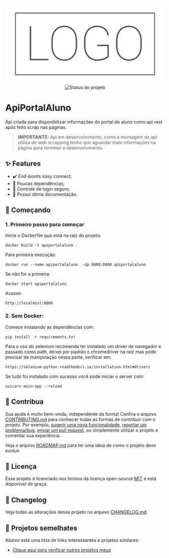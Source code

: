 <p align="center">
    <img width="800" src=".github/logo.png" title="Logo do projeto"><br />
    <img src="https://img.shields.io/maintenance/yes/2022?style=for-the-badge" title="Status do projeto">
</p>

# ApiPortalAluno

Api criada para disponibilizar informações do portal do aluno como api rest após feito scrap nas páginas. 
> **IMPORTANTE:** Api em desenvolvimento, como a montagem da api utiliza de web scrapping tenho que aguardar mais informações na página para terminar o desenvolvimento.

## ✨ Features

* ✔️ End-points easy connect;
* 🥢 Poucas dependências;
* 🎨 Controle de login seguro;
* 🖖 Possui ótima documentação.

## 🚀 Começando

### 1. Primeiro passo para começar
Inicie o Dockerfile que está na raiz do projeto.
```shell
docker build -t apiportalaluno .
```
Para primeira execução:
```shell
docker run --name apiportalaluno  -dp 8000:8000 apiportalaluno
```
Se não for a primeira:
```shell
docker start apiportalaluno
```


Acesse:
```http request
http://localhost:8000
```

### 2. Sem Docker:

Comece instalando as dependências com:

```shell
pip install -r requirements.txt
```

Para o uso do selenium recomenda ter instalado um driver de navegador e passado como path, deixei por padrão o 
chromedriver na raiz mas pode precisar de manipulação nessa parte, verificar em:

```shell
https://selenium-python.readthedocs.io/installation.html#drivers
```

Se tudo foi instalado com sucesso você pode iniciar o server com:

```shell
uvicorn main:app --reload
```

## 🤝 Contribua

Sua ajuda é muito bem-vinda, independente da forma! Confira o arquivo [CONTRIBUTING.md](CONTRIBUTING.md) para conhecer todas as formas de contribuir com o projeto. Por exemplo, [sugerir uma nova funcionalidade](https://github.com/ccuffs/template/issues/new?assignees=&labels=&template=feature_request.md&title=), [reportar um problema/bug](https://github.com/ccuffs/template/issues/new?assignees=&labels=bug&template=bug_report.md&title=), [enviar um pull request](https://github.com/ccuffs/hacktoberfest/blob/master/docs/tutorial-pull-request.md), ou simplemente utilizar o projeto e comentar sua experiência.

Veja o arquivo [ROADMAP.md](ROADMAP.md) para ter uma ideia de como o projeto deve evoluir.


## 🎫 Licença

Esse projeto é licenciado nos termos da licença open-source [MIT](https://choosealicense.com/licenses/mit) e está disponível de graça.

## 🧬 Changelog

Veja todas as alterações desse projeto no arquivo [CHANGELOG.md](CHANGELOG.md).

## 🧪 Projetos semelhates

Abaixo está uma lista de links interessantes e projetos similares:

* [Clique aqui para verificar outros projetos meus](https://github.com/mascdriver)